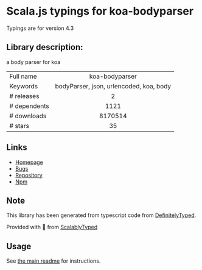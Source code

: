 
# Scala.js typings for koa-bodyparser

Typings are for version 4.3

## Library description:
a body parser for koa

|                    |                 |
| ------------------ | :-------------: |
| Full name          | koa-bodyparser |
| Keywords           | bodyParser, json, urlencoded, koa, body |
| # releases         | 2 |
| # dependents       | 1121 |
| # downloads        | 8170514 |
| # stars            | 35 |

## Links
- [Homepage](https://github.com/koajs/body-parser)
- [Bugs](https://github.com/koajs/body-parser/issues)
- [Repository](https://github.com/koajs/bodyparser)
- [Npm](https://www.npmjs.com/package/koa-bodyparser)
    


## Note
This library has been generated from typescript code from [DefinitelyTyped](https://definitelytyped.org).

Provided with :purple_heart: from [ScalablyTyped](https://github.com/oyvindberg/ScalablyTyped)

## Usage
See [the main readme](../../readme.md) for instructions.


